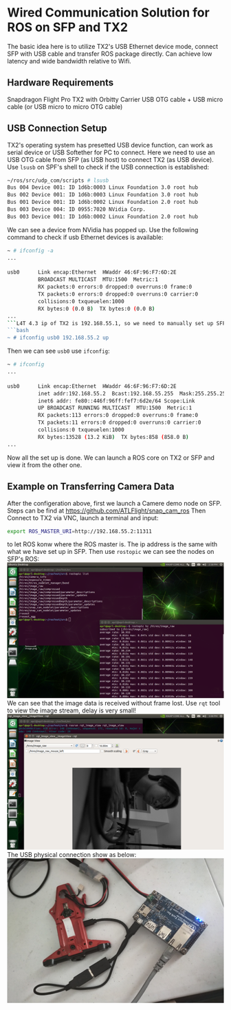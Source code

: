 # Wired Communication Solution for ROS on SFP and TX2
The basic idea here is to utilize TX2's USB Ethernet device mode, connect SFP with USB cable and transfer ROS package directly. Can achieve low latency and wide bandwidth relative to Wifi.

## Hardware Requirements
Snapdragon Flight Pro
TX2 with Orbitty Carrier
USB OTG cable + USB micro cable (or USB micro to micro OTG cable)

## USB Connection Setup
TX2's operating system has presetted USB device function, can work as serial device or USB Softether for PC to connect. Here we need to use an USB OTG cable from SFP (as USB host) to connect TX2 (as USB device). Use `lsusb` on SPF's shell to check if the USB connection is established:
```bash
~/ros/src/udp_com/scripts # lsusb
Bus 004 Device 001: ID 1d6b:0003 Linux Foundation 3.0 root hub
Bus 002 Device 001: ID 1d6b:0003 Linux Foundation 3.0 root hub
Bus 001 Device 001: ID 1d6b:0002 Linux Foundation 2.0 root hub
Bus 003 Device 004: ID 0955:7020 NVidia Corp.
Bus 003 Device 001: ID 1d6b:0002 Linux Foundation 2.0 root hub
```
We can see a device from NVidia has popped up. Use the following command to check if usb Ethernet devices is available:
```bash
~ # ifconfig -a
...

usb0      Link encap:Ethernet  HWaddr 46:6F:96:F7:6D:2E
          BROADCAST MULTICAST  MTU:1500  Metric:1
          RX packets:0 errors:0 dropped:0 overruns:0 frame:0
          TX packets:0 errors:0 dropped:0 overruns:0 carrier:0
          collisions:0 txqueuelen:1000
          RX bytes:0 (0.0 B)  TX bytes:0 (0.0 B)
...
```L4T 4.3 ip of TX2 is 192.168.55.1, so we need to manually set up SFP's ip in the same ip segment with TX2:
```bash
~ # ifconfig usb0 192.168.55.2 up
```
Then we can see `usb0` use `ifconfig`:
```bash
~ # ifconfig
...

usb0      Link encap:Ethernet  HWaddr 46:6F:96:F7:6D:2E
          inet addr:192.168.55.2  Bcast:192.168.55.255  Mask:255.255.255.0
          inet6 addr: fe80::446f:96ff:fef7:6d2e/64 Scope:Link
          UP BROADCAST RUNNING MULTICAST  MTU:1500  Metric:1
          RX packets:113 errors:0 dropped:0 overruns:0 frame:0
          TX packets:11 errors:0 dropped:0 overruns:0 carrier:0
          collisions:0 txqueuelen:1000
          RX bytes:13528 (13.2 KiB)  TX bytes:858 (858.0 B)
...
```
Now all the set up is done. We can launch a ROS core on TX2 or SFP and view it from the other one.

## Example on Transferring Camera Data
After the configeration above, first we launch a Camere demo node on SFP. Steps can be find at https://github.com/ATLFlight/snap_cam_ros 
Then Connect to TX2 via VNC, launch a terminal and input:
```bash
export ROS_MASTER_URI=http://192.168.55.2:11311
```
to let ROS konw where the ROS master is. The ip address is the same with what we have set up in SFP.
Then use `rostopic` we can see the nodes on SFP's ROS:
![result1](./Screenshot1.png)
We can see that the image data is received without frame lost.
Use `rqt` tool to view the image stream, delay is very small!
![result2](./Screenshot2.png)
The USB physical connection show as below:
![con1](./Connection.jpg)